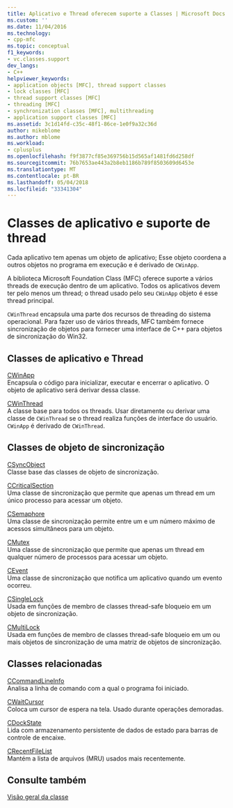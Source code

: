 ```yaml
---
title: Aplicativo e Thread oferecem suporte a Classes | Microsoft Docs
ms.custom: ''
ms.date: 11/04/2016
ms.technology:
- cpp-mfc
ms.topic: conceptual
f1_keywords:
- vc.classes.support
dev_langs:
- C++
helpviewer_keywords:
- application objects [MFC], thread support classes
- lock classes [MFC]
- thread support classes [MFC]
- threading [MFC]
- synchronization classes [MFC], multithreading
- application support classes [MFC]
ms.assetid: 3c1d14fd-c35c-48f1-86ce-1e0f9a32c36d
author: mikeblome
ms.author: mblome
ms.workload:
- cplusplus
ms.openlocfilehash: f9f3877cf85e369756b15d565af1481fd6d258df
ms.sourcegitcommit: 76b7653ae443a2b8eb1186b789f8503609d6453e
ms.translationtype: MT
ms.contentlocale: pt-BR
ms.lasthandoff: 05/04/2018
ms.locfileid: "33341304"
---
```

# <a name="application-and-thread-support-classes"></a>Classes de aplicativo e suporte de thread
Cada aplicativo tem apenas um objeto de aplicativo; Esse objeto coordena a outros objetos no programa em execução e é derivado de `CWinApp`.  
  
 A biblioteca Microsoft Foundation Class (MFC) oferece suporte a vários threads de execução dentro de um aplicativo. Todos os aplicativos devem ter pelo menos um thread; o thread usado pelo seu `CWinApp` objeto é esse thread principal.  
  
 `CWinThread` encapsula uma parte dos recursos de threading do sistema operacional. Para fazer uso de vários threads, MFC também fornece sincronização de objetos para fornecer uma interface de C++ para objetos de sincronização do Win32.  
  
## <a name="application-and-thread-classes"></a>Classes de aplicativo e Thread  
 [CWinApp](../mfc/reference/cwinapp-class.md)  
 Encapsula o código para inicializar, executar e encerrar o aplicativo. O objeto de aplicativo será derivar dessa classe.  
  
 [CWinThread](../mfc/reference/cwinthread-class.md)  
 A classe base para todos os threads. Usar diretamente ou derivar uma classe de `CWinThread` se o thread realiza funções de interface do usuário. `CWinApp` é derivado de `CWinThread`.  
  
## <a name="synchronization-object-classes"></a>Classes de objeto de sincronização  
 [CSyncObject](../mfc/reference/csyncobject-class.md)  
 Classe base das classes de objeto de sincronização.  
  
 [CCriticalSection](../mfc/reference/ccriticalsection-class.md)  
 Uma classe de sincronização que permite que apenas um thread em um único processo para acessar um objeto.  
  
 [CSemaphore](../mfc/reference/csemaphore-class.md)  
 Uma classe de sincronização permite entre um e um número máximo de acessos simultâneos para um objeto.  
  
 [CMutex](../mfc/reference/cmutex-class.md)  
 Uma classe de sincronização que permite que apenas um thread em qualquer número de processos para acessar um objeto.  
  
 [CEvent](../mfc/reference/cevent-class.md)  
 Uma classe de sincronização que notifica um aplicativo quando um evento ocorreu.  
  
 [CSingleLock](../mfc/reference/csinglelock-class.md)  
 Usada em funções de membro de classes thread-safe bloqueio em um objeto de sincronização.  
  
 [CMultiLock](../mfc/reference/cmultilock-class.md)  
 Usada em funções de membro de classes thread-safe bloqueio em um ou mais objetos de sincronização de uma matriz de objetos de sincronização.  
  
## <a name="related-classes"></a>Classes relacionadas  
 [CCommandLineInfo](../mfc/reference/ccommandlineinfo-class.md)  
 Analisa a linha de comando com a qual o programa foi iniciado.  
  
 [CWaitCursor](../mfc/reference/cwaitcursor-class.md)  
 Coloca um cursor de espera na tela. Usado durante operações demoradas.  
  
 [CDockState](../mfc/reference/cdockstate-class.md)  
 Lida com armazenamento persistente de dados de estado para barras de controle de encaixe.  
  
 [CRecentFileList](../mfc/reference/crecentfilelist-class.md)  
 Mantém a lista de arquivos (MRU) usados mais recentemente.  
  
## <a name="see-also"></a>Consulte também  
 [Visão geral da classe](../mfc/class-library-overview.md)

